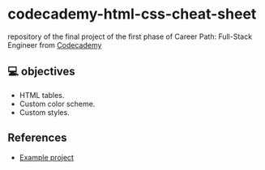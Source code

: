 # codecademy-html-css-cheat-sheet
repository of the final project of the first phase of Career Path: Full-Stack Engineer from [Codecademy](https://www.codecademy.com/career-journey/full-stack-engineer)

## 💻 objectives
- HTML tables.
- Custom color scheme.
- Custom styles.

## References
- [Example project](https://content.codecademy.com/PRO/independent-practice-projects/html-css-cheat-sheet/example/index.html?_gl=1*1fjbfs2*_gcl_au*MTIwMTA5MzU2OC4xNzI0NzkxNDI0*_ga*NTA3NjgxMTQ0OS4xNzI0NzkxNDIx*_ga_3LRZM6TM9L*MTcyNzk5MDgxMi4yMi4xLjE3Mjc5OTM1NDguNjAuMC4w)
